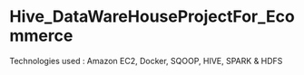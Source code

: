 # Hive_DataWareHouseProjectFor_Ecommerce
Technologies used : Amazon EC2, Docker, SQOOP, HIVE, SPARK &amp; HDFS
